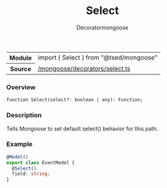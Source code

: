 
<header class="symbol-info-header"><h1 id="select">Select</h1><label class="symbol-info-type-label decorator">Decorator</label><label class="api-type-label mongoose" title="mongoose">mongoose</label></header>
<!-- summary -->
<section class="symbol-info"><table class="is-full-width"><tbody><tr><th>Module</th><td><div class="lang-typescript"><span class="token keyword">import</span> { Select }&nbsp;<span class="token keyword">from</span>&nbsp;<span class="token string">"@tsed/mongoose"</span></div></td></tr><tr><th>Source</th><td><a href="https://github.com/Romakita/ts-express-decorators/blob/v4.23.0/src//mongoose/decorators/select.ts#L0-L0">/mongoose/decorators/select.ts</a></td></tr></tbody></table></section>
<!-- overview -->


### Overview


<pre><code class="typescript-lang ">function <span class="token function">Select</span><span class="token punctuation">(</span>select?<span class="token punctuation">:</span> <span class="token keyword">boolean</span> | <span class="token keyword">any</span><span class="token punctuation">)</span><span class="token punctuation">:</span> Function<span class="token punctuation">;</span></code></pre>


<!-- Parameters -->

<!-- Description -->


### Description

Tells Mongoose to set default select() behavior for this path.

### Example

```typescript
@Model()
export class EventModel {
  @Select()
  field: string;
}
```

<!-- Members -->

